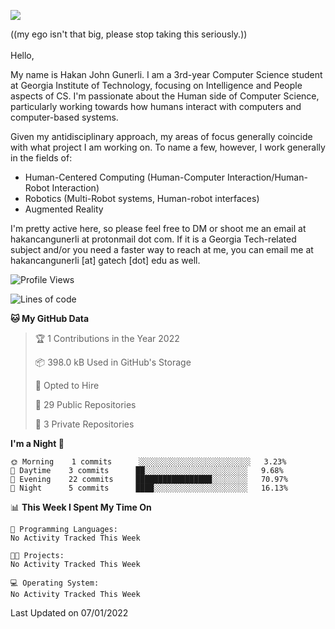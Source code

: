 ![](https://gist.githubusercontent.com/hakancangunerli/80137ecc5d849c99c01262a70f0efce0/raw/c08047c6881a89ff5eff068b4e9a64bc49438c7f/ye.png)
 
((my ego isn't that big, please stop taking this seriously.)) 
<br>
<br>
Hello,

My name is Hakan John Gunerli. I am a 3rd-year Computer Science student at Georgia Institute of Technology, focusing on Intelligence and People aspects of CS. I'm passionate about the Human side of Computer Science, particularly working towards how humans interact with computers and computer-based systems.


Given my antidisciplinary approach, my areas of focus generally coincide with what project I am working on. To name a few, however, I work generally in the fields of:

- Human-Centered Computing (Human-Computer Interaction/Human-Robot Interaction) 
- Robotics (Multi-Robot systems, Human-robot interfaces)
- Augmented Reality



I'm pretty active here, so please feel free to DM or shoot me an email at hakancangunerli at protonmail dot com. If it is a Georgia Tech-related subject and/or you need a faster way to reach at me, you can email me at hakancangunerli [at] gatech [dot] edu as well.

 </div>
 
 </div>


<!--START_SECTION:waka-->
![Profile Views](http://img.shields.io/badge/Profile%20Views-13-blue)

![Lines of code](https://img.shields.io/badge/From%20Hello%20World%20I%27ve%20Written-21%20Thousand%20lines%20of%20code-blue)

**🐱 My GitHub Data** 

> 🏆 1 Contributions in the Year 2022
 > 
> 📦 398.0 kB Used in GitHub's Storage 
 > 
> 💼 Opted to Hire
 > 
> 📜 29 Public Repositories 
 > 
> 🔑 3 Private Repositories  
 > 
**I'm a Night 🦉** 

```text
🌞 Morning    1 commits      ░░░░░░░░░░░░░░░░░░░░░░░░░   3.23% 
🌆 Daytime    3 commits      ██░░░░░░░░░░░░░░░░░░░░░░░   9.68% 
🌃 Evening    22 commits     █████████████████░░░░░░░░   70.97% 
🌙 Night      5 commits      ████░░░░░░░░░░░░░░░░░░░░░   16.13%

```


📊 **This Week I Spent My Time On** 

```text
💬 Programming Languages: 
No Activity Tracked This Week

🐱‍💻 Projects: 
No Activity Tracked This Week

💻 Operating System: 
No Activity Tracked This Week

```


 Last Updated on 07/01/2022
<!--END_SECTION:waka-->


